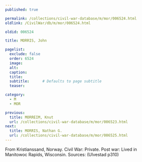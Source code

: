 ```yaml
---
published: true

permalink: /collections/civil-war-database/m/mor/006524.html
oldlink: /CivilWar/db/m/mor/006524.html

oldid: 006524

title: MORRIS, John

pagelist:
  exclude: false
  order: 6524
  image: 
  alt:
  caption:
  title:
  subtitle:      # Defaults to page subtitle
  teaser:

category: 
  - M 
  - MOR

previous:
  title: MORREIM, Knut
  url: /collections/civil-war-database/m/mor/006523.html  
next:
  title: MORRIS, Nathan G.
  url: /collections/civil-war-database/m/mor/006525.html   
---
```

From Kristianssand, Norway. Civil War: Private. Post war: Lived in Manitowoc Rapids, Wisconsin. Sources: (Ulvestad p310)